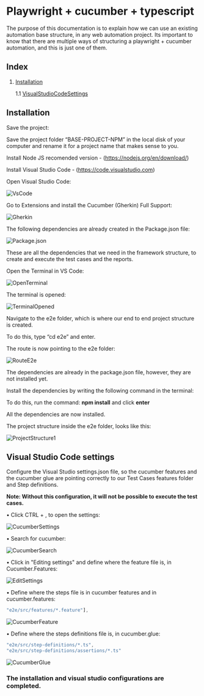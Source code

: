 # Playwright + cucumber + typescript

The purpose of this documentation is to explain how we can use an existing automation base structure, in any web automation project.
Its important to know that there are multiple ways of structuring a playwright + cucumber automation, and this is just one of them.


## Index
1. [Installation](#installation)

    1.1 [VisualStudioCodeSettings](#visual-studio-code-settings)




## Installation

Save the project:

Save the project folder “BASE-PROJECT-NPM” in the local disk of your computer and rename it for a project name that makes sense to you.


Install Node JS recomended version - (https://nodejs.org/en/download/)

Install Visual Studio Code - (https://code.visualstudio.com)

Open Visual Studio Code:

![VsCode](./assets/readme-images/vscode1.png)
  
Go to Extensions and install the Cucumber (Gherkin) Full Support:

![Gherkin](./assets/readme-images/Gherkin.png)
 
The following dependencies are already created in the Package.json file:

![Package.json](./assets/readme-images/package.json.png)

 
These are all the dependencies that we need in the framework structure, to create and execute the test cases and the reports.

Open the Terminal in VS Code:

![OpenTerminal](./assets/readme-images/OpenTerminal.png)
 
 The terminal is opened:

![TerminalOpened](./assets/readme-images/TerminalOpened.png)
 
Navigate to the e2e folder, which is where our end to end project structure is created.

To do this, type “cd e2e” and enter.

The route is now pointing to the e2e folder:

![RouteE2e](./assets/readme-images/RouteE2e.png)
 
The dependencies are already in the package.json file, however, they are not installed yet. 

Install the dependencies by writing the following command in the terminal:

To do this, run the command: **npm install** and click **enter**

All the dependencies are now installed.

The project structure inside the e2e folder, looks like this:

![ProjectStructure1](./assets/readme-images/ProjectStructure1.png)
 
## Visual Studio Code settings

Configure the Visual Studio settings.json file, so the cucumber features and the cucumber glue are pointing correctly to our Test Cases features folder and Step definitions.

**Note: Without this configuration, it will not be possible to execute the test cases.**

•	Click CTRL + , to open the settings:
 
![CucumberSettings](./assets/readme-images/OpenSettings.png)
  
•	Search for cucumber:
 
![CucumberSearch](./assets/readme-images/CucumberSearch.png)
 
•	Click in "Editing settings" and define where the feature file is, in Cucumber.Features:
 
![EditSettings](./assets/readme-images/EditSettings.png)
  
•	Define where the steps file is in cucumber features and in cucumber.features:


``` ts
"e2e/src/features/*.feature"],
```

![CucumberFeature](./assets/readme-images/CucumberFeature.png)
 
•	Define where the steps definitions file is, in cucumber.glue:

``` ts
"e2e/src/step-definitions/*.ts",
"e2e/src/step-definitions/assertions/*.ts"
```

![CucumberGlue](./assets/readme-images/CucumberGlue.png)

 

### The installation and visual studio configurations are completed.









